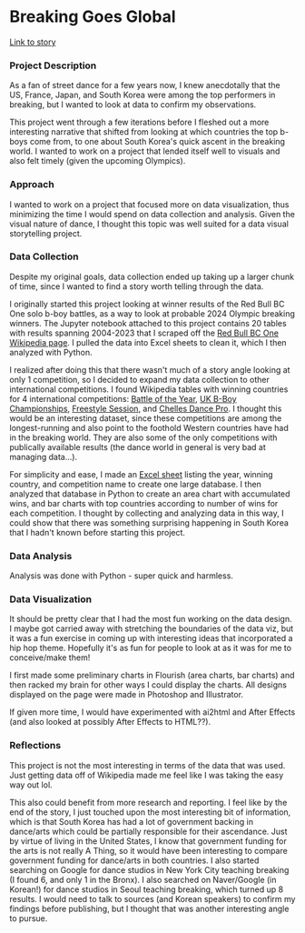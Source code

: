 # Breaking Goes Global

<a href="https://christinamyli.github.io/breaking/">Link to story</a>

### Project Description
As a fan of street dance for a few years now, I knew anecdotally that the US, France, Japan, and South Korea were among the top performers in breaking, but I wanted to look at data to confirm my observations.

This project went through a few iterations before I fleshed out a more interesting narrative that shifted from looking at which countries the top b-boys come from, to one about South Korea's quick ascent in the breaking world. I wanted to work on a project that lended itself well to visuals and also felt timely (given the upcoming Olympics).

### Approach
I wanted to work on a project that focused more on data visualization, thus minimizing the time I would spend on data collection and analysis. Given the visual nature of dance, I thought this topic was well suited for a data visual storytelling project.

### Data Collection
Despite my original goals, data collection ended up taking up a larger chunk of time, since I wanted to find a story worth telling through the data. 

I originally started this project looking at winner results of the Red Bull BC One solo b-boy battles, as a way to look at probable 2024 Olympic breaking winners. The Jupyter notebook attached to this project contains 20 tables with results spanning 2004-2023 that I scraped off the <a href="https://en.wikipedia.org/wiki/Red_Bull_BC_One">Red Bull BC One Wikipedia page</a>. I pulled the data into Excel sheets to clean it, which I then analyzed with Python.

I realized after doing this that there wasn't much of a story angle looking at only 1 competition, so I decided to expand my data collection to other international competitions. I found Wikipedia tables with winning countries for 4 international competitions: <a href="https://en.wikipedia.org/wiki/Battle_of_the_Year">Battle of the Year</a>, <a href="https://en.wikipedia.org/wiki/UK_B-Boy_Championships">UK B-Boy Championships</a>, <a href="https://en.wikipedia.org/wiki/Freestyle_Session">Freestyle Session</a>, and <a href="https://en.wikipedia.org/wiki/Chelles_Battle_Pro">Chelles Dance Pro</a>. I thought this would be an interesting dataset, since these competitions are among the longest-running and also point to the foothold Western countries have had in the breaking world. They are also some of the only competitions with publically available results (the dance world in general is very bad at managing data...).

For simplicity and ease, I made an <a href="https://github.com/christinamyli/breaking/blob/main/Bboy%20Crews%20-%20Country%20and%20Year%20-%20V2.xlsx">Excel sheet</a> listing the year, winning country, and competition name to create one large database. I then analyzed that database in Python to create an area chart with accumulated wins, and bar charts with top countries according to number of wins for each competition. I thought by collecting and analyzing data in this way, I could show that there was something surprising happening in South Korea that I hadn't known before starting this project.

### Data Analysis
Analysis was done with Python - super quick and harmless. 

### Data Visualization
It should be pretty clear that I had the most fun working on the data design. I maybe got carried away with stretching the boundaries of the data viz, but it was a fun exercise in coming up with interesting ideas that incorporated a hip hop theme. Hopefully it's as fun for people to look at as it was for me to conceive/make them!

I first made some preliminary charts in Flourish (area charts, bar charts) and then racked my brain for other ways I could display the charts. All designs displayed on the page were made in Photoshop and Illustrator.

If given more time, I would have experimented with ai2html and After Effects (and also looked at possibly After Effects to HTML??).

### Reflections
This project is not the most interesting in terms of the data that was used. Just getting data off of Wikipedia made me feel like I was taking the easy way out lol.

This also could benefit from more research and reporting. I feel like by the end of the story, I just touched upon the most interesting bit of information, which is that South Korea has had a lot of government backing in dance/arts which could be partially responsible for their ascendance. Just by virtue of living in the United States, I know that government funding for the arts is not really A Thing, so it would have been interesting to compare government funding for dance/arts in both countries. I also started searching on Google for dance studios in New York City teaching breaking (I found 6, and only 1 in the Bronx). I also searched on Naver/Google (in Korean!) for dance studios in Seoul teaching breaking, which turned up 8 results. I would need to talk to sources (and Korean speakers) to confirm my findings before publishing, but I thought that was another interesting angle to pursue.
